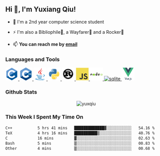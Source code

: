 ## Hi 👋, I'm Yuxiang Qiu!

- 🔭 I'm a 2nd year computer science student

- ⚡ I'm also a Bibliophile📕, a Wayfarer🚶 and a Rocker🤘

- 📫 **You can reach me by [email](qyxtim@qq.com)**

### Languages and Tools
<p align="left"> <a href="https://www.cprogramming.com/" target="_blank" rel="noreferrer"> <img src="https://raw.githubusercontent.com/devicons/devicon/master/icons/c/c-original.svg" alt="c" width="40" height="40"/> </a> <a href="https://www.w3schools.com/cpp/" target="_blank" rel="noreferrer"> <img src="https://raw.githubusercontent.com/devicons/devicon/master/icons/cplusplus/cplusplus-original.svg" alt="cplusplus" width="40" height="40"/> </a> <a href="https://www.java.com" target="_blank" rel="noreferrer"> <img src="https://raw.githubusercontent.com/devicons/devicon/master/icons/java/java-original.svg" alt="java" width="40" height="40"/> </a> <a href="https://www.python.org" target="_blank" rel="noreferrer"> <img src="https://raw.githubusercontent.com/devicons/devicon/master/icons/python/python-original.svg" alt="python" width="40" height="40"/> </a> <a href="https://www.rust-lang.org" target="_blank" rel="noreferrer"> <img src="https://raw.githubusercontent.com/devicons/devicon/master/icons/rust/rust-plain.svg" alt="rust" width="40" height="40"/> </a> <a href="https://developer.mozilla.org/en-US/docs/Web/JavaScript" target="_blank" rel="noreferrer"> <img src="https://raw.githubusercontent.com/devicons/devicon/master/icons/javascript/javascript-original.svg" alt="javascript" width="40" height="40"/> </a> <a href="https://nodejs.org" target="_blank" rel="noreferrer"> <img src="https://raw.githubusercontent.com/devicons/devicon/master/icons/nodejs/nodejs-original-wordmark.svg" alt="nodejs" width="40" height="40"/> </a> <a href="https://www.sqlite.org/" target="_blank" rel="noreferrer"> <img src="https://www.vectorlogo.zone/logos/sqlite/sqlite-icon.svg" alt="sqlite" width="40" height="40"/> </a> <a href="https://vuejs.org/" target="_blank" rel="noreferrer"> <img src="https://raw.githubusercontent.com/devicons/devicon/master/icons/vuejs/vuejs-original-wordmark.svg" alt="vuejs" width="40" height="40"/> </a> </p>

### **Github Stats**

<div align="center">
  <img align="center" src="https://github-readme-stats.vercel.app/api?username=yuxqiu&show_icons=true&theme=nord&hide_title=true&hide_border=true" alt="yuxqiu" />
</div>

### **This Week I Spent My Time On**
<!--START_SECTION:waka-->

```text
C++           5 hrs 41 mins   █████████████▓░░░░░░░░░░░   54.16 %
TeX           4 hrs 16 mins   ██████████▒░░░░░░░░░░░░░░   40.76 %
C             16 mins         ▓░░░░░░░░░░░░░░░░░░░░░░░░   02.63 %
Bash          5 mins          ▒░░░░░░░░░░░░░░░░░░░░░░░░   00.83 %
Other         4 mins          ▒░░░░░░░░░░░░░░░░░░░░░░░░   00.68 %
```

<!--END_SECTION:waka-->
